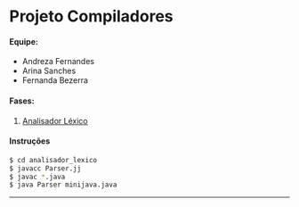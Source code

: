 # Projeto Compiladores
#### Equipe:
  - Andreza Fernandes
  - Arina Sanches
  - Fernanda Bezerra

#### Fases:
1. [Analisador Léxico](analisador_lexico/)
#### Instruções
```sh
$ cd analisador_lexico
$ javacc Parser.jj
$ javac *.java
$ java Parser minijava.java
```

---
